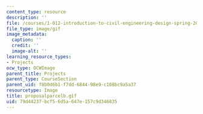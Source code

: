 ```yaml
---
content_type: resource
description: ''
file: /courses/1-012-introduction-to-civil-engineering-design-spring-2002/79d44237bcf56d5a647e157c9d346835_proposalparcelb.gif
file_type: image/gif
image_metadata:
  caption: ''
  credit: ''
  image-alt: ''
learning_resource_types:
- Projects
ocw_type: OCWImage
parent_title: Projects
parent_type: CourseSection
parent_uid: f8b0d6b1-f7dd-6844-98e9-c108bc9a5a37
resourcetype: Image
title: proposalparcelb.gif
uid: 79d44237-bcf5-6d5a-647e-157c9d346835
---
```

